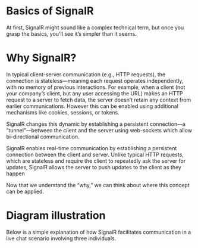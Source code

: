 # Basics of SignalR

At first, SignalR might sound like a complex technical term, but once you grasp the basics, you'll see it’s simpler than it seems.

# Why SignalR?
In typical client-server communication (e.g., HTTP requests), the connection is stateless—meaning each request operates independently, with no memory of previous interactions. For example, when a client (not your company’s client, but any user accessing the URL) makes an HTTP request to a server to fetch data, the server doesn’t retain any context from earlier communications. However this can be enabled using additional mechanisms like cookies, sessions, or tokens.

SignalR changes this dynamic by establishing a persistent connection—a “tunnel”—between the client and the server using web-sockets which allow bi-directional communication. 

SignalR enables real-time communication by establishing a persistent connection between the client and server. Unlike typical HTTP requests, which are stateless and require the client to repeatedly ask the server for updates, SignalR allows the server to push updates to the client as they happen

Now that we understand the “why,” we can think about where this concept can be applied.

# Diagram illustration
Below is a simple explanation of how SignalR facilitates communication in a live chat scenario involving three individuals.
